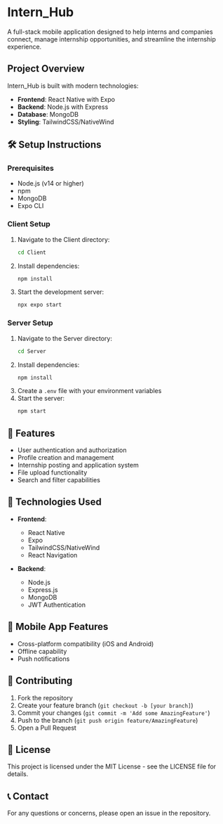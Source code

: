 # Intern_Hub

A full-stack mobile application designed to help interns and companies connect, manage internship opportunities, and streamline the internship experience.

## Project Overview

Intern_Hub is built with modern technologies:

- **Frontend**: React Native with Expo
- **Backend**: Node.js with Express
- **Database**: MongoDB
- **Styling**: TailwindCSS/NativeWind

## 🛠️ Setup Instructions

### Prerequisites

- Node.js (v14 or higher)
- npm
- MongoDB
- Expo CLI

### Client Setup

1. Navigate to the Client directory:
   ```bash
   cd Client
   ```
2. Install dependencies:
   ```bash
   npm install
   ```
3. Start the development server:
   ```bash
   npx expo start
   ```

### Server Setup

1. Navigate to the Server directory:
   ```bash
   cd Server
   ```
2. Install dependencies:
   ```bash
   npm install
   ```
3. Create a `.env` file with your environment variables
4. Start the server:
   ```bash
   npm start
   ```

## 🌟 Features

- User authentication and authorization
- Profile creation and management
- Internship posting and application system
- File upload functionality
- Search and filter capabilities

## 🔧 Technologies Used

- **Frontend**:

  - React Native
  - Expo
  - TailwindCSS/NativeWind
  - React Navigation

- **Backend**:
  - Node.js
  - Express.js
  - MongoDB
  - JWT Authentication

## 📱 Mobile App Features

- Cross-platform compatibility (iOS and Android)
- Offline capability
- Push notifications

## 🤝 Contributing

1. Fork the repository
2. Create your feature branch (`git checkout -b [your branch]`)
3. Commit your changes (`git commit -m 'Add some AmazingFeature'`)
4. Push to the branch (`git push origin feature/AmazingFeature`)
5. Open a Pull Request

## 📄 License

This project is licensed under the MIT License - see the LICENSE file for details.

## 📞 Contact

For any questions or concerns, please open an issue in the repository.
